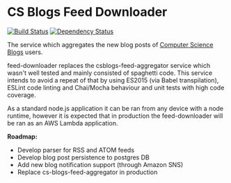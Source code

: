 # CS Blogs Feed Downloader
[![Build Status](https://travis-ci.org/csblogs/feed-downloader.svg?branch=master)](https://travis-ci.org/csblogs/feed-downloader)
[![Dependency Status](https://david-dm.org/csblogs/feed-downloader.svg)](https://david-dm.org/csblogs/feed-downloader)


The service which aggregates the new blog posts of [Computer Science Blogs](http://csblogs.com) users. 

feed-downloader replaces the csblogs-feed-aggregator service which wasn't well tested and mainly consisted of spaghetti code. This service intends to avoid a repeat of that by using ES2015 (via Babel transpilation), ESLint code linting and Chai/Mocha behaviour and unit tests with high code coverage.

As a standard node.js application it can be ran from any device with a node runtime, however it is expected that in production the feed-downloader will be ran as an AWS Lambda application.

**Roadmap:**
* Develop parser for RSS and ATOM feeds
* Develop blog post persistence to postgres DB
* Add new blog notification support (through Amazon SNS)
* Replace cs-blogs-feed-aggregator in production

